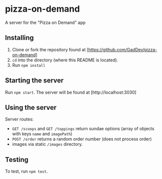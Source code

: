 # pizza-on-demand

A server for the "Pizza on Demand" app

## Installing

1. Clone or fork the repository found at [https://github.com/GadDev/pizza-on-demand]
2. `cd` into the directory (where this README is located).
3. Run `npm install`

## Starting the server

Run `npm start`. The server will be found at [http://localhost:3030]

## Using the server

Server routes:

- `GET /scoops` and `GET /toppings` return sundae options (array of objects with keys `name` and `imagePath`)
- `POST /order` returns a random order number (does not process order)
- images via static `/images` directory.

## Testing

To test, run `npm test`.
